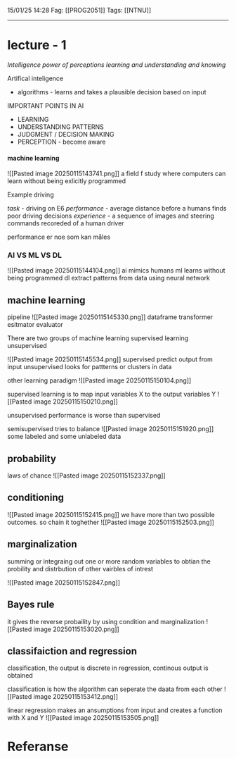 15/01/25 14:28
Fag: [[PROG2051]]
Tags: [[NTNU]]
___
# lecture - 1

*Intelligence
power of perceptions learning and understanding and knowing*

Artifical inteligence
- algorithms - learns and takes a plausible decision based on input

IMPORTANT POINTS IN AI
- LEARNING
- UNDERSTANDING PATTERNS
- JUDGMENT / DECISION MAKING
- PERCEPTION - become aware

#### machine learning
![[Pasted image 20250115143741.png]]
a field f study where computers can learn without being exlicitly programmed

Example driving

*task* - driving on E6
*performance* - average distance before a humans finds poor driving decisions
*experience* - a sequence of images and steering commands recoreded of a human driver

performance er noe som kan måles

### AI VS ML VS DL
![[Pasted image 20250115144104.png]]
ai mimics humans
ml learns without being programmed
dl extract patterns from data using neural network

## machine learning
pipeline
![[Pasted image 20250115145330.png]]
dataframe
transformer
esitmator
evaluator

There are two groups of machine learning
supervised learning
unsupervised 

![[Pasted image 20250115145534.png]]
supervised predict output from input
unsupervised looks for pattterns or clusters in data

other learning paradigm
![[Pasted image 20250115150104.png]]


supervised learning is to map input variables X to the output variables Y
![[Pasted image 20250115150210.png]]

unsupervised performance is worse than supervised

semisupervised tries to balance
![[Pasted image 20250115151920.png]]
some labeled and some unlabeled data

## probability
laws of chance
![[Pasted image 20250115152337.png]]

## conditioning
![[Pasted image 20250115152415.png]]
we have more than two possible outcomes. so chain it toghether
![[Pasted image 20250115152503.png]]

## marginalization
summing or integraing out one or more random variables to obtian the probility and distrbution of other vairbles of intrest

![[Pasted image 20250115152847.png]]

## Bayes rule
it gives the reverse probaility
by using condition and marginalization
![[Pasted image 20250115153020.png]]

## classifaiction and regression
classification, the output is discrete
in regression, continous output is obtained

classification is how the algorithm can seperate the daata from each other
![[Pasted image 20250115153412.png]]

linear regression makes an ansumptions from input and creates a function with X and Y
![[Pasted image 20250115153505.png]]








# Referanse
